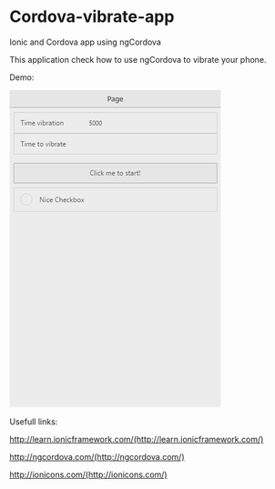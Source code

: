 # Cordova-vibrate-app
Ionic  and Cordova app using ngCordova

This application check how to use ngCordova to vibrate your phone.

Demo:

![Deom](https://github.com/Pooler22/Cordova-vibrate-app/blob/master/Demo.png)

Usefull links:

http://learn.ionicframework.com/(http://learn.ionicframework.com/)

http://ngcordova.com/(http://ngcordova.com/)

http://ionicons.com/(http://ionicons.com/)
